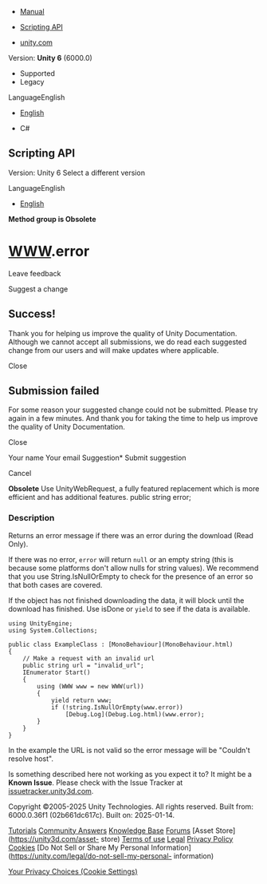 [ ]()

  * [Manual](../Manual/index.html)
  * [Scripting API](../ScriptReference/index.html)

  * [unity.com](https://unity.com/)

Version: **Unity 6** (6000.0)

  * Supported
  * Legacy

LanguageEnglish

  * [English]()

  * C#

[ ](https://docs.unity3d.com)

## Scripting API

Version: Unity 6 Select a different version

LanguageEnglish

  * [English]()

**Method group is Obsolete**  

#  [WWW](WWW.html).error

Leave feedback

Suggest a change

## Success!

Thank you for helping us improve the quality of Unity Documentation. Although
we cannot accept all submissions, we do read each suggested change from our
users and will make updates where applicable.

Close

## Submission failed

For some reason your suggested change could not be submitted. Please <a>try
again</a> in a few minutes. And thank you for taking the time to help us
improve the quality of Unity Documentation.

Close

Your name Your email Suggestion* Submit suggestion

Cancel

[ ]()

**Obsolete** Use UnityWebRequest, a fully featured replacement which is more
efficient and has additional features. public string error;

### Description

Returns an error message if there was an error during the download (Read
Only).

If there was no error, `error` will return `null` or an empty string (this is
because some platforms don't allow nulls for string values). We recommend that
you use String.IsNullOrEmpty to check for the presence of an error so that
both cases are covered.  
  
If the object has not finished downloading the data, it will block until the
download has finished. Use isDone or `yield` to see if the data is available.

    
    
    using UnityEngine;
    using System.Collections;  
      
    public class ExampleClass : [MonoBehaviour](MonoBehaviour.html)
    {
        // Make a request with an invalid url
        public string url = "invalid_url";
        IEnumerator Start()
        {
            using (WWW www = new WWW(url))
            {
                yield return www;
                if (!string.IsNullOrEmpty(www.error))
                    [Debug.Log](Debug.Log.html)(www.error);
            }
        }
    }
    

In the example the URL is not valid so the error message will be "Couldn't
resolve host".

Is something described here not working as you expect it to? It might be a
**Known Issue**. Please check with the Issue Tracker at
[issuetracker.unity3d.com](https://issuetracker.unity3d.com).

Copyright ©2005-2025 Unity Technologies. All rights reserved. Built from:
6000.0.36f1 (02b661dc617c). Built on: 2025-01-14.

[Tutorials](https://unity3d.com/learn) [Community
Answers](https://answers.unity3d.com) [Knowledge
Base](https://support.unity3d.com/hc/en-us)
[Forums](https://forum.unity3d.com) [Asset Store](https://unity3d.com/asset-
store) [Terms of use](https://docs.unity3d.com/Manual/TermsOfUse.html)
[Legal](https://unity.com/legal) [Privacy
Policy](https://unity.com/legal/privacy-policy)
[Cookies](https://unity.com/legal/cookie-policy) [Do Not Sell or Share My
Personal Information](https://unity.com/legal/do-not-sell-my-personal-
information)

[Your Privacy Choices (Cookie Settings)](javascript:void\(0\);)

